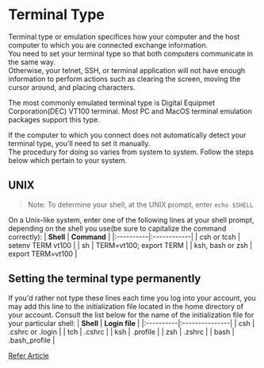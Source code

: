 # Terminal Type
  Terminal type or emulation specifices how your computer and the host computer to which you are connected exchange information.  
  You need to set your terminal type so that both computers communicate in the same way.  
  Otherwise, your telnet, SSH, or terminal application will not have enough information to perform actions such as clearing the screen, moving the cursor around, and placing characters.  

The most commonly emulated terminal type is Digital Equipmet Corporation(DEC) VT100 terminal. Most PC and MacOS terminal emulation packages support this type.  

If the computer to which you connect does not automatically detect your terminal type, you'll need to set it manually.  
The procedury for doing so varies from system to system. Follow the steps below which pertain to your system.  

## UNIX
> Note: To determine your shell, at the UNIX prompt, enter `echo $SHELL`

On a Unix-like system, enter one of the following lines at your shell prompt, depending on the shell you use(be sure to capitalize the command correctly):
| **Shell** | **Command** |
|:----------|:------------|
| csh or tcsh | setenv TERM vt100 |
| sh          | TERM=vt100; export TERM |
| ksh, bash or zsh | export TERM=vt100 | 

## Setting the terminal type permanently
If you'd rather not type these lines each time you log into your account, you may add this line to the initialization file located in the home directory of your account. Consult the list below for the name of the initialization file for your particular shell:
| **Shell** | **Login file** |
|:----------|:---------------|
| csh       | .cshrc or .login |
| tch       | .cshrc           |
| ksh       | .profile         |
| zsh       | .zshrc           |
| bash      | .bash_profile    |

[Refer Article](https://kb.iu.edu/d/acpy)
